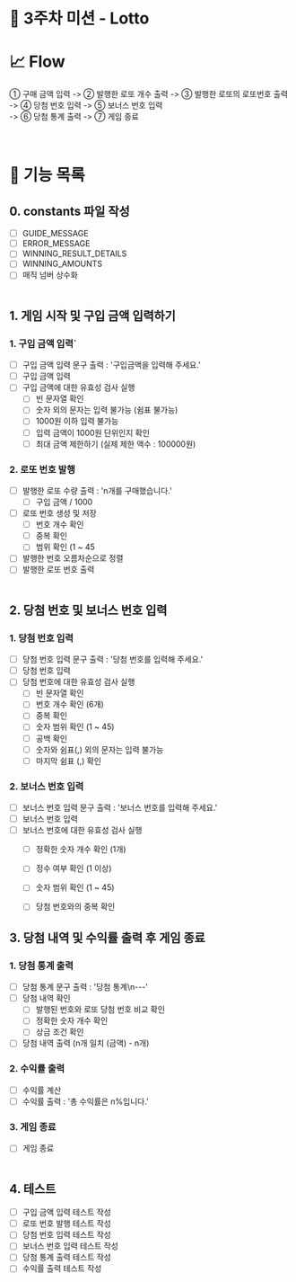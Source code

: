 # 🚀 3주차 미션 - Lotto

# 📈 Flow
① 구매 금액 입력 -> ② 발행한 로또 개수 출력 -> ③ 발행한 로또의 로또번호 출력<br />
-> ④ 당첨 번호 입력 -> ⑤ 보너스 번호 입력<br />
-> ⑥ 당첨 통계 출력 -> ⑦ 게임 종료<br />
<br /><br />

# 📝 기능 목록
## 0. constants 파일 작성
- [ ] GUIDE_MESSAGE
- [ ] ERROR_MESSAGE
- [ ] WINNING_RESULT_DETAILS
- [ ] WINNING_AMOUNTS
- [ ] 매직 넘버 상수화<br /><br />

## 1. 게임 시작 및 구입 금액 입력하기
### 1. 구입 금액 입력`
   - [ ] 구입 금액 입력 문구 출력 : '구입금액을 입력해 주세요.'
   - [ ] 구입 금액 입력
   - [ ] 구입 금액에 대한 유효성 검사 실행
     - [ ] 빈 문자열 확인
     - [ ] 숫자 외의 문자는 입력 불가능 (쉼표 불가능)
     - [ ] 1000원 이하 입력 불가능
     - [ ] 입력 금액이 1000원 단위인지 확인
     - [ ] 최대 금액 제한하기 (실제 제한 액수 : 100000원)
### 2. 로또 번호 발행
   - [ ] 발행한 로또 수량 출력 : 'n개를 구매했습니다.'
     - [ ] 구입 금액 / 1000
  -  [ ] 로또 번호 생성 및 저장
     - [ ] 번호 개수 확인
     - [ ] 중복 확인
     - [ ] 범위 확인 (1 ~ 45
   - [ ] 발행한 번호 오름차순으로 정렬
   - [ ] 발행한 로또 번호 출력<br /><br />

## 2. 당첨 번호 및 보너스 번호 입력
### 1. 당첨 번호 입력
   - [ ] 당첨 번호 입력 문구 출력 : '당첨 번호를 입력해 주세요.'
   - [ ] 당첨 번호 입력
   - [ ] 당첨 번호에 대한 유효성 검사 실행
     - [ ] 빈 문자열 확인
     - [ ] 번호 개수 확인 (6개)
     - [ ] 중복 확인
     - [ ] 숫자 범위 확인 (1 ~ 45)
     - [ ] 공백 확인
     - [ ] 숫자와 쉼표(,) 외의 문자는 입력 불가능
     - [ ] 마지막 쉼표 (,) 확인
### 2. 보너스 번호 입력
   - [ ] 보너스 번호 입력 문구 출력 : '보너스 번호를 입력해 주세요.'
   - [ ] 보너스 번호 입력
   - [ ] 보너스 번호에 대한 유효성 검사 실행<br />
     - [ ] 정확한 숫자 개수 확인 (1개)
     - [ ] 정수 여부 확인 (1 이상)
     - [ ] 숫자 범위 확인 (1 ~ 45)
     - [ ] 당첨 번호와의 중복 확인 <br />


## 3. 당첨 내역 및 수익률 출력 후 게임 종료
### 1. 당첨 통계 출력
   - [ ] 당첨 통계 문구 출력 : '당첨 통계\n---'
   - [ ] 당첨 내역 확인
     - [ ] 발행된 번호와 로또 당첨 번호 비교 확인
     - [ ] 정확한 숫자 개수 확인
     - [ ] 상금 조건 확인
   - [ ] 당첨 내역 출력 (n개 일치 (금액) - n개)
### 2. 수익률 출력
   - [ ] 수익률 계산
   - [ ] 수익률 출력 : '총 수익률은 n%입니다.'
### 3. 게임 종료
   - [ ] 게임 종료<br /><br />

## 4. 테스트
- [ ] 구입 금액 입력 테스트 작성
- [ ] 로또 번호 발행 테스트 작성
- [ ] 당첨 번호 입력 테스트 작성
- [ ] 보너스 번호 입력 테스트 작성
- [ ] 당첨 통계 출력 테스트 작성
- [ ] 수익률 출력 테스트 작성

<br /><br />